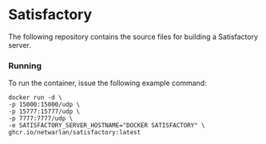 # Satisfactory
The following repository contains the source files for building a Satisfactory server.

### Running
To run the container, issue the following example command:
```
docker run -d \
-p 15000:15000/udp \
-p 15777:15777/udp \
-p 7777:7777/udp \
-e SATISFACTORY_SERVER_HOSTNAME="DOCKER SATISFACTORY" \
ghcr.io/netwarlan/satisfactory:latest
```
